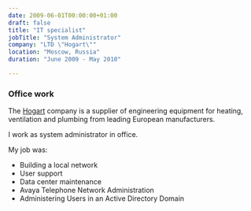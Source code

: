 ```yaml
---
date: 2009-06-01T00:00:00+01:00
draft: false
title: "IT specialist"
jobTitle: "System Administrator"
company: "LTD \"Hogart\""
location: "Moscow, Russia"
duration: "June 2009 - May 2010"

---
```

### Office work

The [Hogart](http://hogart.ru/en) company is a supplier of engineering equipment for heating, ventilation and plumbing from leading European manufacturers.

I work as system administrator in office.

My job was:

 - Building a local network
 - User support
 - Data center maintenance
 - Avaya Telephone Network Administration
 - Administering Users in an Active Directory Domain
